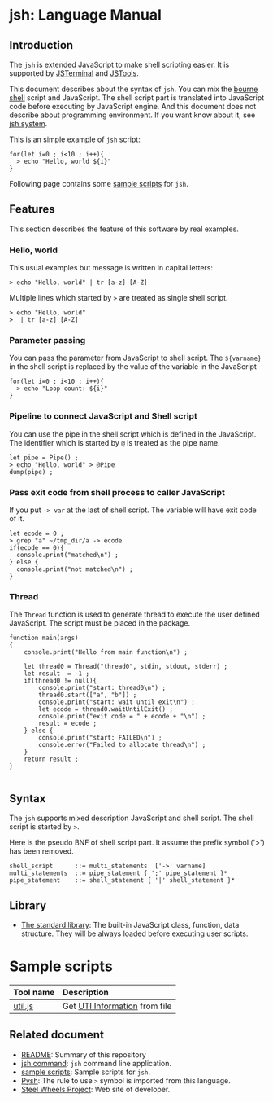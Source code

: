 # jsh: Language Manual

## Introduction
 The `jsh` is extended JavaScript to make shell scripting easier. It is supported by [JSTerminal](https://github.com/steelwheels/JSTerminal/blob/master/README.md) and [JSTools](https://github.com/steelwheels/JSTools/blob/master/README.md).

This document describes about the syntax of `jsh`.
You can mix the [bourne shell](https://en.wikipedia.org/wiki/Bourne_shell) script and JavaScript.
The shell script part is translated into JavaScript code before
executing by JavaScript engine. And this document does not describe about programming environment. If you want know about it, see [jsh system](https://github.com/steelwheels/JSTools/blob/master/Document/jsh-sys.md).

This is an simple example of `jsh` script:
````
for(let i=0 ; i<10 ; i++){
  > echo "Hello, world ${i}"
}
````
Following page contains some
[sample scripts](https://github.com/steelwheels/JSTools/blob/master/Document/samples/sample.md)
for `jsh`.

## Features
This section describes the feature of this software by real examples.
### Hello, world
This usual examples but message is written in capital letters:
````
> echo "Hello, world" | tr [a-z] [A-Z]
````
Multiple lines which started by `>` are treated as single shell script.
````
> echo "Hello, world"
>  | tr [a-z] [A-Z]
````
### Parameter passing
You can pass the parameter from JavaScript to shell script.
The `${varname}` in the shell script is replaced by
the value of the variable in the JavaScript
````
for(let i=0 ; i<10 ; i++){
  > echo "Loop count: ${i}"
}
````

### Pipeline to connect JavaScript and Shell script
You can use the pipe in the shell script which is defined in the JavaScript.
The identifier which is started by `@` is treated as the pipe name.
````
let pipe = Pipe() ;
> echo "Hello, world" > @Pipe
dump(pipe) ;
````

### Pass exit code from shell process to caller JavaScript
If you put `-> var` at the last of shell script.
The variable will have exit code of it.
````
let ecode = 0 ;
> grep "a" ~/tmp_dir/a -> ecode
if(ecode == 0){
  console.print("matched\n") ;
} else {
  console.print("not matched\n") ;
}
````

### Thread
The `Thread` function is used to generate thread to execute
the user defined JavaScript.
The script must be placed in the package.
````
function main(args)
{
	console.print("Hello from main function\n") ;

	let thread0 = Thread("thread0", stdin, stdout, stderr) ;
	let result  = -1 ;
	if(thread0 != null){
		console.print("start: thread0\n") ;
		thread0.start(["a", "b"]) ;
		console.print("start: wait until exit\n") ;
		let ecode = thread0.waitUntilExit() ;
		console.print("exit code = " + ecode + "\n") ;
		result = ecode ;
	} else {
		console.print("start: FAILED\n") ;
		console.error("Failed to allocate thread\n") ;
	}
	return result ;
}


````

## Syntax
The `jsh` supports mixed description JavaScript and shell script.
The shell script is started by `>`.

Here is the pseudo BNF of shell script part.
It assume the prefix symbol ('>') has been removed.

````
shell_script      ::= multi_statements  ['->' varname]
multi_statements  ::= pipe_statement { ';' pipe_statement }*
pipe_statement    ::= shell_statement { '|' shell_statement }*
````

## Library
* [The standard library](https://github.com/steelwheels/KiwiScript/blob/master/KiwiLibrary/Document/Library.md): The built-in JavaScript class, function, data structure. They will be always loaded before executing user scripts.

# Sample scripts
|Tool name  |Description    |
|:---       |:---           |
|[util.js](https://github.com/steelwheels/JSTools/blob/master/Document/uti-js.md) |Get [UTI Information](https://developer.apple.com/library/archive/documentation/FileManagement/Conceptual/understanding_utis/understand_utis_intro/understand_utis_intro.html#//apple_ref/doc/uid/TP40001319-CH201-SW1) from file |

## Related document
* [README](https://github.com/steelwheels/JSTools/blob/master/README.md): Summary of this repository
* [jsh command](https://github.com/steelwheels/JSTools/blob/master/Document/jsh-man.md): `jsh` command line application.
* [sample scripts](https://github.com/steelwheels/JSTools/blob/master/Document/samples/sample.md): Sample scripts for `jsh`.
* [Pysh](https://www.yunabe.jp/docs/pysh_overview.html): The rule to use `>` symbol is imported from this language.
* [Steel Wheels Project](http://steelwheels.github.io): Web site of developer.
